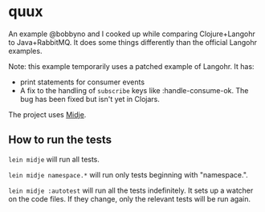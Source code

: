 # quux

An example @bobbyno and I cooked up while comparing
Clojure+Langohr to Java+RabbitMQ. It does some things
differently than the official Langohr examples.

Note: this example temporarily uses a patched example of Langohr. It
has:

* print statements for consumer events
* A fix to the handling of `subscribe` keys like
     :handle-consume-ok. The bug has been fixed but isn't yet
     in Clojars.


The project uses [Midje](https://github.com/marick/Midje/).

## How to run the tests

`lein midje` will run all tests.

`lein midje namespace.*` will run only tests beginning with "namespace.".

`lein midje :autotest` will run all the tests indefinitely. It sets up a
watcher on the code files. If they change, only the relevant tests will be
run again.
